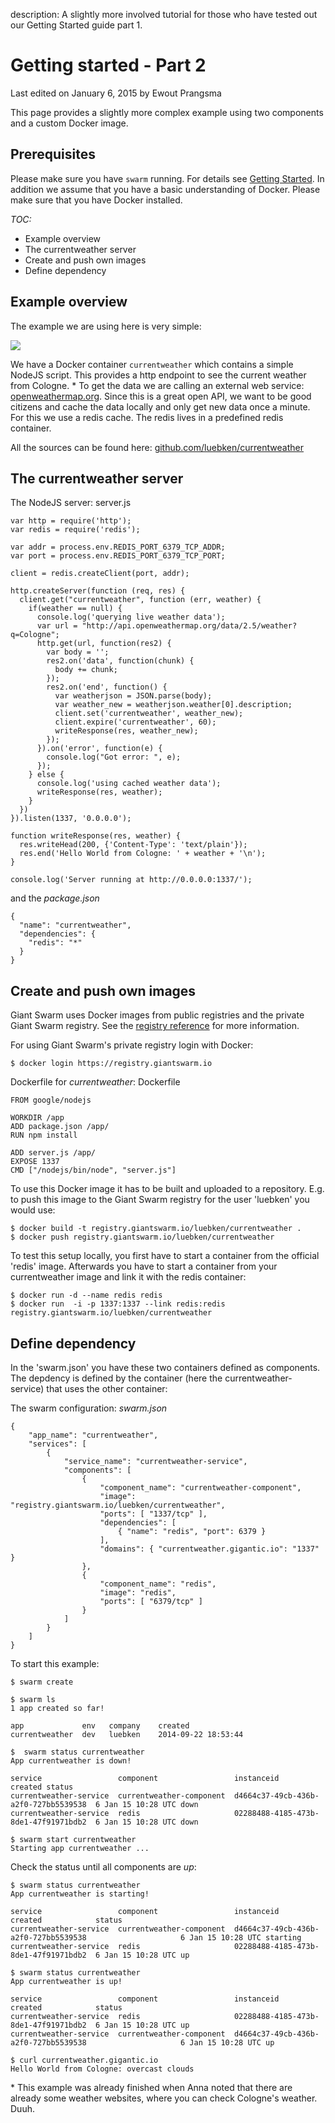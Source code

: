 description: A slightly more involved tutorial for those who have tested out our Getting Started guide part 1.

# Getting started - Part 2

<p class="lastmod">Last edited on January 6, 2015 by Ewout Prangsma</p>

This page provides a slightly more complex example using two components and a custom Docker image. 


## Prerequisites

Please make sure you have `swarm` running. For details see [Getting Started](gettingstarted.md). In addition we assume that you have a basic understanding of Docker. Please make sure that you have Docker installed.

<!-- TODO Link good Docker resources and have a Docker getting started -->

*TOC:*

* Example overview
* The currentweather server
* Create and push own images
* Define dependency


## Example overview

The example we are using here is very simple:

![](/img/gettingstarted2_appschema.svg)

We have a Docker container `currentweather` which contains a simple NodeJS script. This provides a http endpoint to see the current weather from Cologne. \* 
To get the data we are calling an external web service: [openweathermap.org](openweathermap.org). Since this is a great open API, we want to be good citizens and cache the data locally and only get new data once a minute. For this we use a redis cache. The redis lives in a predefined redis container.

All the sources can be found here: [github.com/luebken/currentweather](http://github.com/luebken/currentweather)

## The currentweather server

The NodeJS server: server.js

```
var http = require('http');
var redis = require('redis');

var addr = process.env.REDIS_PORT_6379_TCP_ADDR;
var port = process.env.REDIS_PORT_6379_TCP_PORT;

client = redis.createClient(port, addr);

http.createServer(function (req, res) {
  client.get("currentweather", function (err, weather) {
    if(weather == null) {
      console.log('querying live weather data');
      var url = "http://api.openweathermap.org/data/2.5/weather?q=Cologne";
      http.get(url, function(res2) {
        var body = '';
        res2.on('data', function(chunk) {
          body += chunk;
        });
        res2.on('end', function() {
          var weatherjson = JSON.parse(body);
          var weather_new = weatherjson.weather[0].description;
          client.set('currentweather', weather_new);
          client.expire('currentweather', 60);
          writeResponse(res, weather_new);
        });
      }).on('error', function(e) {
        console.log("Got error: ", e);
      });
    } else {
      console.log('using cached weather data');
      writeResponse(res, weather);
    }
  })
}).listen(1337, '0.0.0.0');

function writeResponse(res, weather) {
  res.writeHead(200, {'Content-Type': 'text/plain'});
  res.end('Hello World from Cologne: ' + weather + '\n');
}

console.log('Server running at http://0.0.0.0:1337/');
```

and the *package.json*

```
{
  "name": "currentweather",
  "dependencies": {
    "redis": "*"
  }
}
```

## Create and push own images

Giant Swarm uses Docker images from public registries and the private Giant Swarm registry. See the [registry reference](../reference/registry.md) for more information.

For using Giant Swarm's private registry login with Docker: 
```
$ docker login https://registry.giantswarm.io
```

Dockerfile for *currentweather*: Dockerfile

```
FROM google/nodejs

WORKDIR /app
ADD package.json /app/
RUN npm install

ADD server.js /app/
EXPOSE 1337
CMD ["/nodejs/bin/node", "server.js"]
``` 

To use this Docker image it has to be built and uploaded to a repository. E.g. to push this image to the Giant Swarm registry for the user 'luebken' you would use:

```
$ docker build -t registry.giantswarm.io/luebken/currentweather .
$ docker push registry.giantswarm.io/luebken/currentweather
```

To test this setup locally, you first have to start a container from the official 'redis' image. Afterwards you have to start a container from your currentweather image and link it with the redis container:

```
$ docker run -d --name redis redis
$ docker run  -i -p 1337:1337 --link redis:redis registry.giantswarm.io/luebken/currentweather
```

## Define dependency

In the 'swarm.json' you have these two containers defined as components. The depdency is defined by the container (here the currentweather-service) that uses the other container:

The swarm configuration: *swarm.json*
```
{
    "app_name": "currentweather",
    "services": [
        {
            "service_name": "currentweather-service",
            "components": [
                {
                    "component_name": "currentweather-component",
                    "image": "registry.giantswarm.io/luebken/currentweather",
                    "ports": [ "1337/tcp" ],
                    "dependencies": [
                        { "name": "redis", "port": 6379 }
                    ],
                    "domains": { "currentweather.gigantic.io": "1337" }
                },
                {
                    "component_name": "redis",
                    "image": "redis",
                    "ports": [ "6379/tcp" ]
                }
            ]
        }
    ]
}

```

To start this example:
```
$ swarm create

$ swarm ls
1 app created so far!

app             env   company    created
currentweather  dev   luebken    2014-09-22 18:53:44

$  swarm status currentweather
App currentweather is down!

service                 component                 instanceid                            created status
currentweather-service  currentweather-component  d4664c37-49cb-436b-a2f0-727bb5539538  6 Jan 15 10:28 UTC down
currentweather-service  redis                     02288488-4185-473b-8de1-47f91971bdb2  6 Jan 15 10:28 UTC down

$ swarm start currentweather
Starting app currentweather ...
```

Check the status until all components are *up*:
```
$ swarm status currentweather
App currentweather is starting!

service                 component                 instanceid                            created            status
currentweather-service  currentweather-component  d4664c37-49cb-436b-a2f0-727bb5539538                     6 Jan 15 10:28 UTC starting
currentweather-service  redis                     02288488-4185-473b-8de1-47f91971bdb2  6 Jan 15 10:28 UTC up

$ swarm status currentweather
App currentweather is up!

service                 component                 instanceid                            created            status
currentweather-service  redis                     02288488-4185-473b-8de1-47f91971bdb2  6 Jan 15 10:28 UTC up
currentweather-service  currentweather-component  d4664c37-49cb-436b-a2f0-727bb5539538                     6 Jan 15 10:28 UTC up

$ curl currentweather.gigantic.io
Hello World from Cologne: overcast clouds
```

\* This example was already finished when Anna noted that there are already some weather websites, where you can check Cologne's weather. Duuh.  
